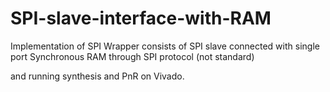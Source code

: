 # SPI-slave-interface-with-RAM
Implementation of SPI Wrapper consists of SPI slave connected with single port Synchronous RAM through SPI protocol (not standard)

and running synthesis and PnR on Vivado.